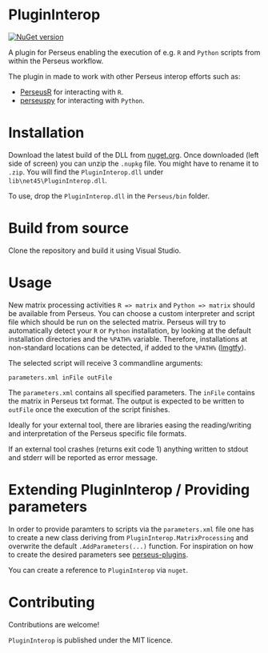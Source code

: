 # PluginInterop

[![NuGet version](https://badge.fury.io/nu/PluginInterop.svg)](https://www.nuget.org/packages/PluginInterop)

A plugin for Perseus enabling the execution of e.g. `R` and `Python`
scripts from within the Perseus workflow.

The plugin in made to work with other Perseus interop efforts such as:

 * [PerseusR](https://www.github.com/jdrudolph/PerseusR) for interacting with `R`.
 * [perseuspy](https://www.github.com/jdrudolph/perseuspy) for interacting with `Python`.

# Installation

Download the latest build of the DLL from
[nuget.org](https://www.nuget.org/packages/PluginInterop). Once downloaded
(left side of screen) you can unzip the `.nupkg` file.
You might have to rename it to `.zip`. You will find the `PluginInterop.dll`
under `lib\net45\PluginInterop.dll`.

To use, drop the `PluginInterop.dll` in the `Perseus/bin` folder.

# Build from source

Clone the repository and build it using Visual Studio.

# Usage

New matrix processing activities `R => matrix` and `Python => matrix` should be
available from Perseus. You can choose a custom interpreter and script file
which should be run on the selected matrix. Perseus will try to automatically detect
your `R` or `Python` installation, by looking at the default installation
directories and the `%PATH%` variable. Therefore, installations at non-standard locations
can be detected, if added to the `%PATH%` ([lmgtfy](http://lmgtfy.com/?q=windows+add+program+to+path)).

The selected script will receive 3 commandline arguments:
```
parameters.xml inFile outFile
```
The `parameters.xml` contains all specified parameters. The `inFile` contains
the matrix in Perseus txt format. The output is expected to be written
to `outFile` once the execution of the script finishes.

Ideally for your external tool, there are libraries easing the reading/writing
and interpretation of the Perseus specific file formats.

If an external tool crashes (returns exit code 1) anything written to stdout
and stderr will be reported as error message.

# Extending PluginInterop / Providing parameters

In order to provide paramters to scripts via the `parameters.xml` file one
has to create a new class deriving from `PluginInterop.MatrixProcessing`
and overwrite the default `.AddParameters(...)` function. For inspiration
on how to create the desired parameters see 
[perseus-plugins](https://www.github.com/jurgencox/perseus-plugins).

You can create a reference to `PluginInterop` via `nuget`.

# Contributing

Contributions are welcome!

`PluginInterop` is published under the MIT licence.
